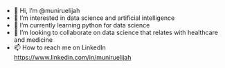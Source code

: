 - 👋 Hi, I’m @muniruelijah
- 👀 I’m interested in data science and artificial intelligence 
- 🌱 I’m currently learning python for data science 
- 💞️ I’m looking to collaborate on data science that relates with healthcare and medicine 
- 📫 How to reach me on LinkedIn https://www.linkedin.com/in/muniruelijah

<!---
muniruelijah/muniruelijah is a ✨ special ✨ repository because its `README.md` (this file) appears on your GitHub profile.
You can click the Preview link to take a look at your changes.
--->
